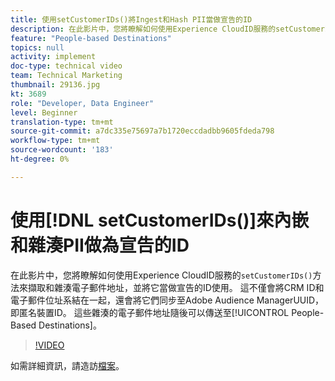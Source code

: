 ```yaml
---
title: 使用setCustomerIDs()將Ingest和Hash PII當做宣告的ID
description: 在此影片中，您將瞭解如何使用Experience CloudID服務的setCustomerIDs()方法來擷取和雜湊電子郵件地址，並將它當成宣告的ID。 這不僅會將CRM ID和電子郵件位址系結在一起，還會將它們同步至Adobe Audience ManagerUUID，即匿名裝置ID。 這些雜湊的電子郵件地址隨後可以傳送至「以人為本」的目的地。
feature: "People-based Destinations"
topics: null
activity: implement
doc-type: technical video
team: Technical Marketing
thumbnail: 29136.jpg
kt: 3689
role: "Developer, Data Engineer"
level: Beginner
translation-type: tm+mt
source-git-commit: a7dc335e75697a7b1720eccdadbb9605fdeda798
workflow-type: tm+mt
source-wordcount: '183'
ht-degree: 0%

---
```



# 使用[!DNL setCustomerIDs()]來內嵌和雜湊PII做為宣告的ID

在此影片中，您將瞭解如何使用Experience CloudID服務的`setCustomerIDs()`方法來擷取和雜湊電子郵件地址，並將它當做宣告的ID使用。 這不僅會將CRM ID和電子郵件位址系結在一起，還會將它們同步至Adobe Audience ManagerUUID，即匿名裝置ID。 這些雜湊的電子郵件地址隨後可以傳送至[!UICONTROL People-Based Destinations]。

>[!VIDEO](https://video.tv.adobe.com/v/29136/?quality=12)

如需詳細資訊，請造訪[檔案](https://docs.adobe.com/content/help/en/id-service/using/reference/hashing-support.html)。
